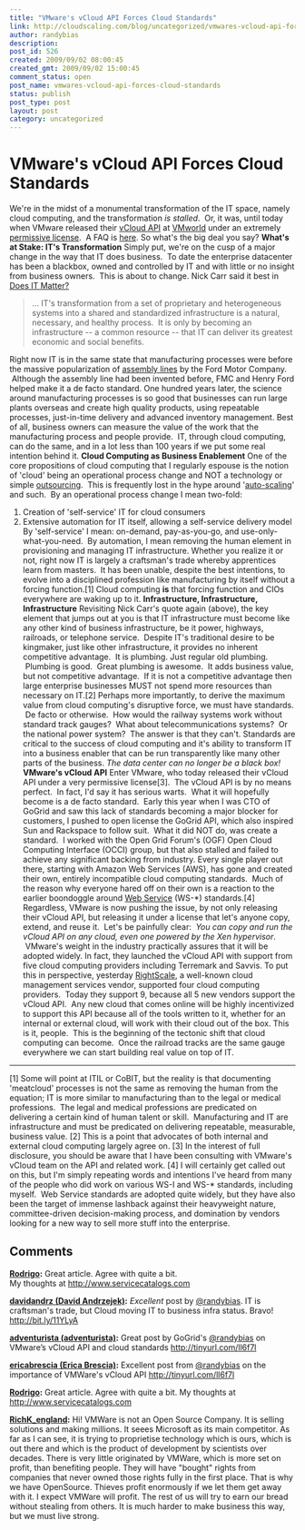 ```yaml
---
title: "VMware's vCloud API Forces Cloud Standards"
link: http://cloudscaling.com/blog/uncategorized/vmwares-vcloud-api-forces-cloud-standards/
author: randybias
description: 
post_id: 526
created: 2009/09/02 08:00:45
created_gmt: 2009/09/02 15:00:45
comment_status: open
post_name: vmwares-vcloud-api-forces-cloud-standards
status: publish
post_type: post
layout: post
category: uncategorized
---
```


# VMware's vCloud API Forces Cloud Standards

We're in the midst of a monumental transformation of the IT space, namely cloud computing, and the transformation _is stalled_.  Or, it was, until today when VMware released their [vCloud API](http://communities.vmware.com/community/developer/forums/vcloudapi) at [VMworld](http://www.vmworld.com/index.jspa) under an extremely [permissive license](http://communities.vmware.com/static/vcloudapi/vCloud_API_Specification_v0.8.pdf).  A FAQ is [here](http://communities.vmware.com/docs/DOC-10659). So what's the big deal you say? **What's at Stake: IT's Transformation** Simply put, we're on the cusp of a major change in the way that IT does business.  To date the enterprise datacenter has been a blackbox, owned and controlled by IT and with little or no insight from business owners.  This is about to change. Nick Carr said it best in [Does IT Matter?](http://www.nicholasgcarr.com/doesitmatter.html)

> ... IT's transformation from a set of proprietary and heterogeneous systems into a shared and standardized infrastructure is a natural, necessary, and healthy process.  It is only by becoming an infrastructure -- a common resource -- that IT can deliver its greatest economic and social benefits.

Right now IT is in the same state that manufacturing processes were before the massive popularization of [assembly lines](http://en.wikipedia.org/wiki/Assembly_line) by the Ford Motor Company.  Although the assembly line had been invented before, FMC and Henry Ford helped make it a de facto standard. One hundred years later, the science around manufacturing processes is so good that businesses can run large plants overseas and create high quality products, using repeatable processes, just-in-time delivery and advanced inventory management. Best of all, business owners can measure the value of the work that the manufacturing process and people provide.  IT, through cloud computing, can do the same, and in a lot less than 100 years if we put some real intention behind it. **Cloud Computing as Business Enablement** One of the core propositions of cloud computing that I regularly espouse is the notion of 'cloud' being an operational process change and NOT a technology or simple [outsourcing](/blog/cloud-computing/the-cloud-is-not-outsourcing).  This is frequently lost in the hype around '[auto-scaling](http://cloudscaling.com/blog/technology/auto-magical-scaling)' and such.  By an operational process change I mean two-fold: 

  1. Creation of 'self-service' IT for cloud consumers
  2. Extensive automation for IT itself, allowing a self-service delivery model
By 'self-service' I mean: on-demand, pay-as-you-go, and use-only-what-you-need.  By automation, I mean removing the human element in provisioning and managing IT infrastructure. Whether you realize it or not, right now IT is largely a craftsman's trade whereby apprentices learn from masters.  It has been unable, despite the best intentions, to evolve into a disciplined profession like manufacturing by itself without a forcing function.[1] Cloud computing **is** that forcing function and CIOs everywhere are waking up to it. **Infrastructure, Infrastructure, Infrastructure** Revisiting Nick Carr's quote again (above), the key element that jumps out at you is that IT infrastructure must become like any other kind of business infrastructure, be it power, highways, railroads, or telephone service.  Despite IT's traditional desire to be kingmaker, just like other infrastructure, it provides no inherent competitive advantage.  It is plumbing. Just regular old plumbing.  Plumbing is good.  Great plumbing is awesome.  It adds business value, but not competitive advantage.  If it is not a competitive advantage then large enterprise businesses MUST not spend more resources than necessary on IT.[2] Perhaps more importantly, to derive the maximum value from cloud computing's disruptive force, we must have standards.  De facto or otherwise.  How would the railway systems work without standard track gauges?  What about telecommunications systems?  Or the national power system?  The answer is that they can't. Standards are critical to the success of cloud computing and it's ability to transform IT into a business enabler that can be run transparently like many other parts of the business. _The data center can no longer be a black box!_ **VMware's vCloud API** Enter VMware, who today released their vCloud API under a very permissive license[3].  The vCloud API is by no means perfect.  In fact, I'd say it has serious warts.  What it will hopefully become is a de facto standard.  Early this year when I was CTO of GoGrid and saw this lack of standards becoming a major blocker for customers, I pushed to open license the GoGrid API, which also inspired Sun and Rackspace to follow suit.  What it did NOT do, was create a standard.  I worked with the Open Grid Forum's (OGF) Open Cloud Computing Interface (OCCI) group, but that also stalled and failed to achieve any significant backing from industry. Every single player out there, starting with Amazon Web Services (AWS), has gone and created their own, entirely incompatible cloud computing standards.  Much of the reason why everyone hared off on their own is a reaction to the earlier boondoggle around [Web Service](http://en.wikipedia.org/wiki/Web_service) (WS-*) standards.[4] Regardless, VMware is now pushing the issue, by not only releasing their vCloud API, but releasing it under a license that let's anyone copy, extend, and reuse it.  Let's be painfully clear:  _You can copy and run the vCloud API on any cloud, even one powered by the Xen hypervisor_.  VMware's weight in the industry practically assures that it will be adopted widely. In fact, they launched the vCloud API with support from five cloud computing providers including Terremark and Savvis. To put this in perspective, yesterday [RightScale](http://www.rightscale.com), a well-known cloud management services vendor, supported four cloud computing providers.  Today they support 9, because all 5 new vendors support the vCloud API.  Any new cloud that comes online will be highly incentivized to support this API because all of the tools written to it, whether for an internal or external cloud, will work with their cloud out of the box. This is it, people.  This is the beginning of the tectonic shift that cloud computing can become.  Once the railroad tracks are the same gauge everywhere we can start building real value on top of IT. 

* * *

[1] Some will point at ITIL or CoBIT, but the reality is that documenting 'meatcloud' processes is not the same as removing the human from the equation; IT is more similar to manufacturing than to the legal or medical professions.  The legal and medical professions are predicated on delivering a certain kind of human talent or skill.  Manufacturing and IT are infrastructure and must be predicated on delivering repeatable, measurable, business value. [2] This is a point that advocates of both internal and external cloud computing largely agree on. [3] In the interest of full disclosure, you should be aware that I have been consulting with VMware's vCloud team on the API and related work. [4] I will certainly get called out on this, but I'm simply repeating words and intentions I've heard from many of the people who did work on various WS-I and WS-* standards, including myself.  Web Service standards are adopted quite widely, but they have also been the target of immense lashback against their heavyweight nature, committee-driven decision-making process, and domination by vendors looking for a new way to sell more stuff into the enterprise.

## Comments

**[Rodrigo](#244 "2009-09-02 11:26:37"):** Great article. Agree with quite a bit.  
My thoughts at <http://www.servicecatalogs.com>

**[davidandrz (David Andrzejek)](#245 "2009-09-03 04:40:39"):** *Excellent* post by [@randybias](http://twitter.com/randybias). IT is craftsman's trade, but Cloud moving IT to business infra status. Bravo! http://bit.ly/11YLyA

**[adventurista (adventurista)](#248 "2009-09-08 14:31:56"):** Great post by GoGrid's [@randybias](http://twitter.com/randybias) on VMware’s vCloud API and cloud standards http://tinyurl.com/ll6f7l

**[ericabrescia (Erica Brescia)](#249 "2009-09-10 00:14:28"):** Excellent post from [@randybias](http://twitter.com/randybias) on the importance of VMWare's vCloud API http://tinyurl.com/ll6f7l

**[Rodrigo](#1056 "2009-09-02 10:26:00"):** Great article. Agree with quite a bit. My thoughts at http://www.servicecatalogs.com

**[RichK_england](#3011 "2011-01-28 16:28:00"):** Hi! VMWare is not an Open Source Company. It is selling solutions and making millions. It seees Microsoft as its main competitor. As far as I can see, it is trying to proprietise technology which is ours, which is out there and which is the product of development by scientists over decades. There is very little originated by VMWare, which is more set on profit, than benefiting people. They will have "bought" rights from companies that never owned those rights fully in the first place. That is why we have OpenSource. Thieves profit enormously if we let them get away with it. I expect VMWare will profit. The rest of us will try to earn our bread without stealing from others. It is much harder to make business this way, but we must live strong.

